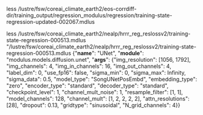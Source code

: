less /lustre/fsw/coreai_climate_earth2/eos-corrdiff-dir/training_output/regression_modulus/regression/training-state-regression-updated-002067.mdlus

 


less /lustre/fsw/coreai_climate_earth2/nealp/hrrr_reg_reslossv2/training-state-regression-000513.mdlus
"/lustre/fsw/coreai_climate_earth2/nealp/hrrr_reg_reslossv2/training-state-regression-000513.mdlus
{"__name__": "UNet", "__module__": "modulus.models.diffusion.unet", "__args__": {"img_resolution": [1056, 1792], "img_channels": 4, "img_in_channels": 16, "img_out_channels": 4, "label_dim": 0, "use_fp16": false, "sigma_min": 0, "sigma_max": Infinity, "sigma_data": 0.5, "model_type": "SongUNetPosEmbd", "embedding_type": "zero", "encoder_type": "standard", "decoder_type": "standard", "checkpoint_level": 1, "channel_mult_noise": 1, "resample_filter": [1, 1], "model_channels": 128, "channel_mult": [1, 2, 2, 2, 2], "attn_resolutions": [28], "dropout": 0.13, "gridtype": "sinusoidal", "N_grid_channels": 4}}
